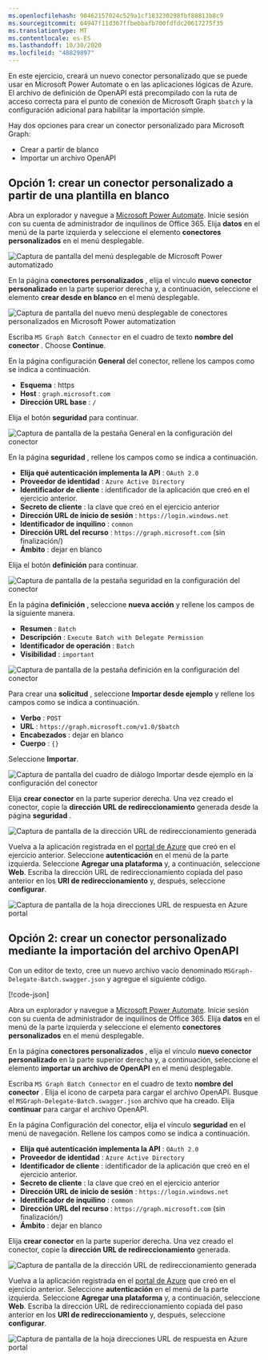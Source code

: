 ```yaml
---
ms.openlocfilehash: 90462157024c529a1cf183230298fbf80813b8c9
ms.sourcegitcommit: 64947f11d367ffbebbafb700fdfdc20617275f35
ms.translationtype: MT
ms.contentlocale: es-ES
ms.lasthandoff: 10/30/2020
ms.locfileid: "48829897"
---
```

<!-- markdownlint-disable MD002 MD041 -->

En este ejercicio, creará un nuevo conector personalizado que se puede usar en Microsoft Power Automate o en las aplicaciones lógicas de Azure. El archivo de definición de OpenAPI está precompilado con la ruta de acceso correcta para el punto de conexión de Microsoft Graph `$batch` y la configuración adicional para habilitar la importación simple.

Hay dos opciones para crear un conector personalizado para Microsoft Graph:

- Crear a partir de blanco
- Importar un archivo OpenAPI

## <a name="option-1-create-custom-connector-from-blank-template"></a>Opción 1: crear un conector personalizado a partir de una plantilla en blanco

Abra un explorador y navegue a [Microsoft Power Automate](https://flow.microsoft.com). Inicie sesión con su cuenta de administrador de inquilinos de Office 365. Elija **datos** en el menú de la parte izquierda y seleccione el elemento **conectores personalizados** en el menú desplegable.

![Captura de pantalla del menú desplegable de Microsoft Power automatizado](./images/custom-connectors.png)

En la página **conectores personalizados** , elija el vínculo **nuevo conector personalizado** en la parte superior derecha y, a continuación, seleccione el elemento **crear desde en blanco** en el menú desplegable.

![Captura de pantalla del nuevo menú desplegable de conectores personalizados en Microsoft Power automatization](./images/new-connector.png)

Escriba `MS Graph Batch Connector` en el cuadro de texto **nombre del conector** . Choose **Continue**.

En la página configuración **General** del conector, rellene los campos como se indica a continuación.

- **Esquema** : https
- **Host** : `graph.microsoft.com`
- **Dirección URL base** : `/`

Elija el botón **seguridad** para continuar.

![Captura de pantalla de la pestaña General en la configuración del conector](./images/general-tab.png)

En la página **seguridad** , rellene los campos como se indica a continuación.

- **Elija qué autenticación implementa la API** : `OAuth 2.0`
- **Proveedor de identidad** : `Azure Active Directory`
- **Identificador de cliente** : identificador de la aplicación que creó en el ejercicio anterior.
- **Secreto de cliente** : la clave que creó en el ejercicio anterior
- **Dirección URL de inicio de sesión** : `https://login.windows.net`
- **Identificador de inquilino** : `common`
- **Dirección URL del recurso** : `https://graph.microsoft.com` (sin finalización/)
- **Ámbito** : dejar en blanco

Elija el botón **definición** para continuar.

![Captura de pantalla de la pestaña seguridad en la configuración del conector](./images/security-tab.png)

En la página **definición** , seleccione **nueva acción** y rellene los campos de la siguiente manera.

- **Resumen** : `Batch`
- **Descripción** : `Execute Batch with Delegate Permission`
- **Identificador de operación** : `Batch`
- **Visibilidad** : `important`

![Captura de pantalla de la pestaña definición en la configuración del conector](./images/definition-tab.png)

Para crear una **solicitud** , seleccione **Importar desde ejemplo** y rellene los campos como se indica a continuación.

- **Verbo** : `POST`
- **URL** : `https://graph.microsoft.com/v1.0/$batch`
- **Encabezados** : dejar en blanco
- **Cuerpo** : `{}`

Seleccione **Importar**.

![Captura de pantalla del cuadro de diálogo Importar desde ejemplo en la configuración del conector](./images/import-sample.png)

Elija **crear conector** en la parte superior derecha. Una vez creado el conector, copie la **dirección URL de redireccionamiento** generada desde la página **seguridad** .

![Captura de pantalla de la dirección URL de redireccionamiento generada](./images/redirect-url.png)

Vuelva a la aplicación registrada en el [portal de Azure](https://aad.portal.azure.com) que creó en el ejercicio anterior. Seleccione **autenticación** en el menú de la parte izquierda. Seleccione **Agregar una plataforma** y, a continuación, seleccione **Web**. Escriba la dirección URL de redireccionamiento copiada del paso anterior en los **URI de redireccionamiento** y, después, seleccione **configurar**.

![Captura de pantalla de la hoja direcciones URL de respuesta en Azure portal](./images/update-app-reg.png)

## <a name="option-2-create-custom-connector-by-importing-openapi-file"></a>Opción 2: crear un conector personalizado mediante la importación del archivo OpenAPI

Con un editor de texto, cree un nuevo archivo vacío denominado `MSGraph-Delegate-Batch.swagger.json` y agregue el siguiente código.

[!code-json[](../LabFiles/MSGraph-Delegate-Batch.swagger.json)]

Abra un explorador y navegue a [Microsoft Power Automate](https://flow.microsoft.com). Inicie sesión con su cuenta de administrador de inquilinos de Office 365. Elija **datos** en el menú de la parte izquierda y seleccione el elemento **conectores personalizados** en el menú desplegable.

En la página **conectores personalizados** , elija el vínculo **nuevo conector personalizado** en la parte superior derecha y, a continuación, seleccione el elemento **importar un archivo de OpenAPI** en el menú desplegable.

Escriba `MS Graph Batch Connector` en el cuadro de texto **nombre del conector** . Elija el icono de carpeta para cargar el archivo OpenAPI. Busque el `MSGraph-Delegate-Batch.swagger.json` archivo que ha creado. Elija **continuar** para cargar el archivo OpenAPI.

En la página Configuración del conector, elija el vínculo **seguridad** en el menú de navegación. Rellene los campos como se indica a continuación.

- **Elija qué autenticación implementa la API** : `OAuth 2.0`
- **Proveedor de identidad** : `Azure Active Directory`
- **Identificador de cliente** : identificador de la aplicación que creó en el ejercicio anterior.
- **Secreto de cliente** : la clave que creó en el ejercicio anterior
- **Dirección URL de inicio de sesión** : `https://login.windows.net`
- **Identificador de inquilino** : `common`
- **Dirección URL del recurso** : `https://graph.microsoft.com` (sin finalización/)
- **Ámbito** : dejar en blanco

Elija **crear conector** en la parte superior derecha. Una vez creado el conector, copie la **dirección URL de redireccionamiento** generada.

![Captura de pantalla de la dirección URL de redireccionamiento generada](./images/redirect-url.png)

Vuelva a la aplicación registrada en el [portal de Azure](https://aad.portal.azure.com) que creó en el ejercicio anterior. Seleccione **autenticación** en el menú de la parte izquierda. Seleccione **Agregar una plataforma** y, a continuación, seleccione **Web**. Escriba la dirección URL de redireccionamiento copiada del paso anterior en los **URI de redireccionamiento** y, después, seleccione **configurar**.

![Captura de pantalla de la hoja direcciones URL de respuesta en Azure portal](./images/update-app-reg.png)
